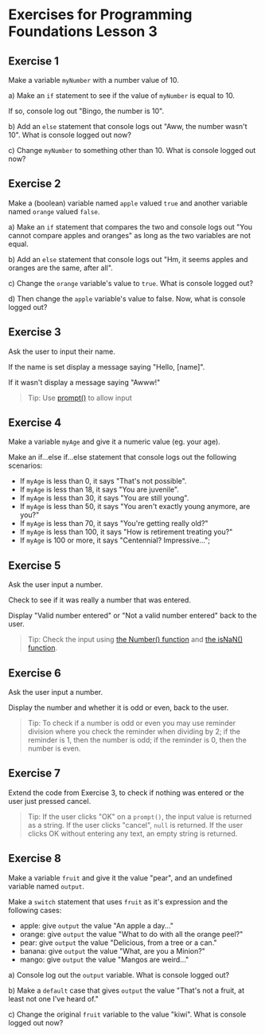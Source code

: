 # Exercises for Programming Foundations Lesson 3

## Exercise 1
Make a variable `myNumber` with a number value of 10.

a) Make an `if` statement to see if the value of `myNumber` is equal to 10. 

If so, console log out "Bingo, the number is 10".

b) Add an `else` statement that console logs out "Aww, the number wasn't 10". What is console logged out now?

c) Change `myNumber` to something other than 10. What is console logged out now?

## Exercise 2

Make a (boolean) variable named `apple` valued `true` and another variable named `orange` valued `false`.

a) Make an `if` statement that compares the two and console logs out "You cannot compare apples and oranges" as long as the two variables are not equal.

b) Add an `else` statement that console logs out "Hm, it seems apples and oranges are the same, after all". 

c) Change the `orange` variable's value to `true`. What is console logged out?

d) Then change the `apple` variable's value to false. Now, what is console logged out?

## Exercise 3
Ask the user to input their name.

If the name is set display a message saying "Hello, [name]".

If it wasn't display a message saying "Awww!"

> Tip: Use [prompt()](https://www.w3schools.com/jsref/met_win_prompt.asp) to allow input

## Exercise 4
Make a variable `myAge` and give it a numeric value (eg. your age).

Make an if...else if...else statement that console logs out the following scenarios: 

* If `myAge` is less than 0, it says "That's not possible".
* If `myAge` is less than 18, it says "You are juvenile".
* If `myAge` is less than 30, it says "You are still young".
* If `myAge` is less than 50, it says "You aren't exactly young anymore, are you?"
* If `myAge` is less than 70, it says "You're getting really old?"
* If `myAge` is less than 100, it says "How is retirement treating you?"
* If `myAge` is 100 or more, it says "Centennial? Impressive...";

## Exercise 5
Ask the user input a number.

Check to see if it was really a number that was entered.

Display "Valid number entered" or "Not a valid number entered" back to the user.

> Tip: Check the input using [the Number() function](https://www.w3schools.com/jsref/jsref_number.asp) and [the isNaN() function](https://www.w3schools.com/jsref/jsref_isnan.asp).

## Exercise 6
Ask the user input a number.

Display the number and whether it is odd or even, back to the user.

> Tip: To check if a number is odd or even you may use reminder division where you check the reminder when dividing by 2; if the reminder is 1, then the number is odd; if the reminder is 0, then the number is even.

## Exercise 7
Extend the code from Exercise 3, to check if nothing was entered or the user just pressed cancel. 

> Tip: If the user clicks "OK" on a `prompt()`, the input value is returned as a string. If the user clicks "cancel", `null` is returned. If the user clicks OK without entering any text, an empty string is returned. 

## Exercise 8
Make a variable `fruit` and give it the value "pear", and an undefined variable named `output`.

Make a `switch` statement that uses `fruit` as it's expression and the following cases: 

* apple: give `output` the value "An apple a day..."
* orange: give `output` the value "What to do with all the orange peel?"
* pear: give `output` the value "Delicious, from a tree or a can."
* banana: give `output` the value "What, are you a Minion?"
* mango: give `output` the value "Mangos are weird..."

a) Console log out the `output` variable. What is console logged out?

b) Make a `default` case that gives `output` the value "That's not a fruit, at least not one I've heard of." 

c) Change the original `fruit` variable to the value "kiwi". What is console logged out now?
